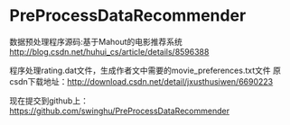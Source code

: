 PreProcessDataRecommender
=========================


数据预处理程序源码:基于Mahout的电影推荐系统 http://blog.csdn.net/huhui_cs/article/details/8596388

程序处理rating.dat文件，生成作者文中需要的movie_preferences.txt文件
原csdn下载地址：http://download.csdn.net/detail/jxusthusiwen/6690223

现在提交到github上：https://github.com/swinghu/PreProcessDataRecommender
